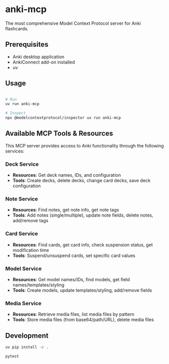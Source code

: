 # anki-mcp

The most comprehensive Model Context Protocol server for Anki flashcards.

## Prerequisites

- Anki desktop application
- AnkiConnect add-on installed
- uv

## Usage
```bash

# Run
uv run anki-mcp

# Inspect
npx @modelcontextprotocol/inspector uv run anki-mcp
```

## Available MCP Tools & Resources

This MCP server provides access to Anki functionality through the following services:

### Deck Service
- **Resources**: Get deck names, IDs, and configuration
- **Tools**: Create decks, delete decks, change card decks, save deck configuration

### Note Service
- **Resources**: Find notes, get note info, get note tags
- **Tools**: Add notes (single/multiple), update note fields, delete notes, add/remove tags

### Card Service
- **Resources**: Find cards, get card info, check suspension status, get modification time
- **Tools**: Suspend/unsuspend cards, set specific card values

### Model Service
- **Resources**: Get model names/IDs, find models, get field names/templates/styling
- **Tools**: Create models, update templates/styling, add/remove fields

### Media Service
- **Resources**: Retrieve media files, list media files by pattern
- **Tools**: Store media files (from base64/path/URL), delete media files

## Development

```bash
uv pip install -e .

pytest
```

